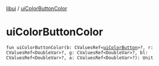[libui](README.md) / [uiColorButtonColor](ui-color-button-color.md)

# uiColorButtonColor

`fun uiColorButtonColor(b: CValuesRef<`[`uiColorButton`](ui-color-button.md)`>?, r: CValuesRef<DoubleVar>?, g: CValuesRef<DoubleVar>?, bl: CValuesRef<DoubleVar>?, a: CValuesRef<DoubleVar>?): Unit`
